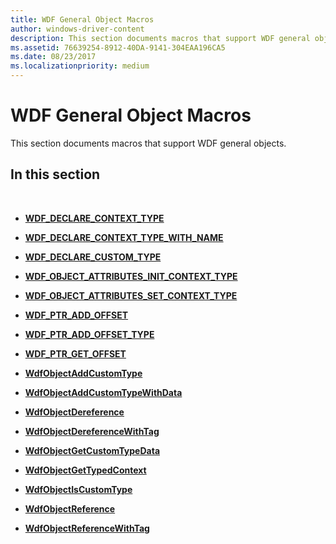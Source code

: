 ```yaml
---
title: WDF General Object Macros
author: windows-driver-content
description: This section documents macros that support WDF general objects.
ms.assetid: 76639254-8912-40DA-9141-304EAA196CA5
ms.date: 08/23/2017
ms.localizationpriority: medium
---
```


# WDF General Object Macros


This section documents macros that support WDF general objects.

## In this section

 
* [**WDF_DECLARE_CONTEXT_TYPE**](wdf-declare-context-type.md)


* [**WDF_DECLARE_CONTEXT_TYPE_WITH_NAME**](wdf-declare-context-type-with-name.md)



* [**WDF_DECLARE_CUSTOM_TYPE**](wdf-declare-custom-type.md)

* [**WDF_OBJECT_ATTRIBUTES_INIT_CONTEXT_TYPE**](wdf-object-attributes-init-context-type.md)

* [**WDF_OBJECT_ATTRIBUTES_SET_CONTEXT_TYPE**](wdf-object-attributes-set-context-type.md)

* [**WDF_PTR_ADD_OFFSET**](wdf-ptr-add-offset.md)

* [**WDF_PTR_ADD_OFFSET_TYPE**](wdf-ptr-add-offset-type.md)


* [**WDF_PTR_GET_OFFSET**](wdf-ptr-get-offset.md)

* [**WdfObjectAddCustomType**](wdfobjectaddcustomtype.md)

* [**WdfObjectAddCustomTypeWithData**](wdfobjectaddcustomtypewithdata.md)

* [**WdfObjectDereference**](wdfobjectdereference.md)


* [**WdfObjectDereferenceWithTag**](wdfobjectdereferencewithtag.md)

* [**WdfObjectGetCustomTypeData**](wdfobjectgetcustomtypedata.md)

* [**WdfObjectGetTypedContext**](wdfobjectgettypedcontext.md)

* [**WdfObjectIsCustomType**](wdfobjectiscustomtype.md)



* [**WdfObjectReference**](wdfobjectreference.md)

* [**WdfObjectReferenceWithTag**](wdfobjectreferencewithtag.md)

 






